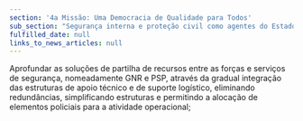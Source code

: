 ```yaml
---
section: '4a Missão: Uma Democracia de Qualidade para Todos'
sub_section: "Segurança interna e proteção civil como agentes do Estado de Direito"
fulfilled_date: null
links_to_news_articles: null
---
```


Aprofundar as soluções de partilha de recursos entre as forças e serviços de segurança, nomeadamente GNR e PSP, através da gradual integração das estruturas de apoio técnico e de suporte logístico, eliminando redundâncias, simplificando estruturas e permitindo a alocação de elementos policiais para a atividade operacional;